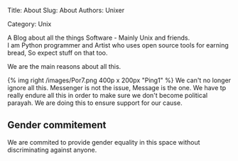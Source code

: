 Title: About 
Slug: About
Authors: Unixer
<!--Summary: Short version for index and feeds-->
Category: Unix    

A Blog about all the things Software - Mainly Unix and friends.  
I am Python programmer and Artist who uses open source tools for earning bread, So expect stuff on that too.



We are the main reasons about all this.

<!--{% img center /images/about.png 600p x 400px "Ping1" %}-->
<span class="fa fa-clock-o right">{% img right /images/Por7.png 400p x 200px "Ping1" %}<span class="left"> We can't no longer ignore all this. Messenger is not the issue, Message is the one. We have tp really endure all this in order to make sure we don't become political parayah. We are doing this to ensure support for our cause.</span></span>


## Gender commitement
We are commited to provide gender equality in this space without discriminating against anyone.
